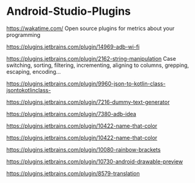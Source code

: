 # Android-Studio-Plugins

https://wakatime.com/
Open source plugins for metrics about your programming


https://plugins.jetbrains.com/plugin/14969-adb-wi-fi


https://plugins.jetbrains.com/plugin/2162-string-manipulation
Case switching, sorting, filtering, incrementing, aligning to columns, grepping, escaping, encoding...


https://plugins.jetbrains.com/plugin/9960-json-to-kotlin-class-jsontokotlinclass-

https://plugins.jetbrains.com/plugin/7216-dummy-text-generator


https://plugins.jetbrains.com/plugin/7380-adb-idea


https://plugins.jetbrains.com/plugin/10422-name-that-color

https://plugins.jetbrains.com/plugin/10422-name-that-color

https://plugins.jetbrains.com/plugin/10080-rainbow-brackets

https://plugins.jetbrains.com/plugin/10730-android-drawable-preview

https://plugins.jetbrains.com/plugin/8579-translation
